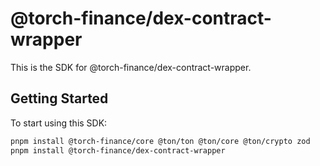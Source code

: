 # @torch-finance/dex-contract-wrapper

This is the SDK for @torch-finance/dex-contract-wrapper.

## Getting Started

To start using this SDK:

```bash
pnpm install @torch-finance/core @ton/ton @ton/core @ton/crypto zod
pnpm install @torch-finance/dex-contract-wrapper
```
